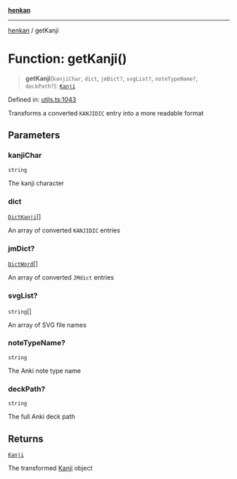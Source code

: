 [**henkan**](../README.md)

***

[henkan](../README.md) / getKanji

# Function: getKanji()

> **getKanji**(`kanjiChar`, `dict`, `jmDict?`, `svgList?`, `noteTypeName?`, `deckPath?`): [`Kanji`](../interfaces/Kanji.md)

Defined in: [utils.ts:1043](https://github.com/Ronokof/Henkan/blob/52fe6d98746996eb6471b21af2a4100c9ce484cf/src/utils.ts#L1043)

Transforms a converted `KANJIDIC` entry into a more readable format

## Parameters

### kanjiChar

`string`

The kanji character

### dict

[`DictKanji`](../interfaces/DictKanji.md)[]

An array of converted `KANJIDIC` entries

### jmDict?

[`DictWord`](../interfaces/DictWord.md)[]

An array of converted `JMdict` entries

### svgList?

`string`[]

An array of SVG file names

### noteTypeName?

`string`

The Anki note type name

### deckPath?

`string`

The full Anki deck path

## Returns

[`Kanji`](../interfaces/Kanji.md)

The transformed [Kanji](../interfaces/Kanji.md) object
